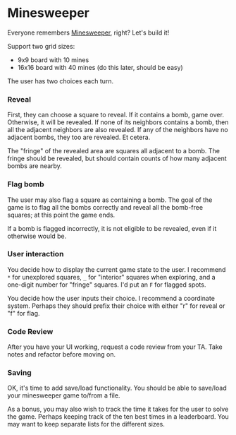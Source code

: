 # Minesweeper

Everyone remembers [Minesweeper][minesweeper-wiki], right? Let's build
it!

Support two grid sizes:

* 9x9 board with 10 mines
* 16x16 board with 40 mines (do this later, should be easy)

The user has two choices each turn.

### Reveal

First, they can choose a square to reveal. If it contains a bomb, game
over. Otherwise, it will be revealed. If none of its neighbors
contains a bomb, then all the adjacent neighbors are also revealed. If
any of the neighbors have no adjacent bombs, they too are revealed. Et
cetera.

The "fringe" of the revealed area are squares all adjacent to a
bomb. The fringe should be revealed, but should contain counts of how
many adjacent bombs are nearby.

### Flag bomb

The user may also flag a square as containing a bomb. The goal of the
game is to flag all the bombs correctly and reveal all the bomb-free
squares; at this point the game ends.

If a bomb is flagged incorrectly, it is not eligible to be revealed,
even if it otherwise would be.

### User interaction

You decide how to display the current game state to the user. I
recommend `*` for unexplored squares, `_` for "interior" squares when
exploring, and a one-digit number for "fringe" squares. I'd put an `F`
for flagged spots.

You decide how the user inputs their choice. I recommend a coordinate
system. Perhaps they should prefix their choice with either "r" for
reveal or "f" for flag.

### Code Review

After you have your UI working, request a code review from your
TA. Take notes and refactor before moving on.

### Saving

OK, it's time to add save/load functionality. You should be able to
save/load your minesweeper game to/from a file.

As a bonus, you may also wish to track the time it takes for the user
to solve the game. Perhaps keeping track of the ten best times in a
leaderboard. You may want to keep separate lists for the different
sizes.

[minesweeper-wiki]: http://en.wikipedia.org/wiki/Minesweeper_(Windows)

[minesweeper-images]: https://www.google.com/search?q=minesweeper&hl=en&source=lnms&tbm=isch&sa=X&ei=-YpIUbm4Ne3OigLqtoCQCA&ved=0CAoQ_AUoAQ&biw=1440&bih=718#imgrc=oVJxrNO_45jh2M%3A%3BDpsumKp3yEhDPM%3Bhttp%253A%252F%252Fimgsrv.worldstart.com%252Fct-images%252Fminesweeper_cheat.jpg%3Bhttp%253A%252F%252Fwww.worldstart.com%252Fminesweeper-secret%252F%3B400%3B287
